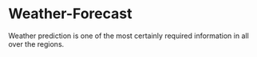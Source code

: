 # Weather-Forecast
Weather prediction is one of the most certainly required information in all over the regions.
